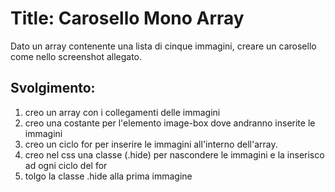 Title: Carosello Mono Array
===
Dato un array contenente una lista di cinque immagini, creare un carosello come nello screenshot allegato.

## Svolgimento:
1. creo un array con i collegamenti delle immagini 
2. creo una costante per l'elemento image-box dove andranno inserite le immagini
3. creo un ciclo for per inserire le immagini all'interno dell'array.
4. creo nel css una classe (.hide) per nascondere le immagini e la inserisco ad ogni ciclo del for
5. tolgo la classe .hide alla prima immagine